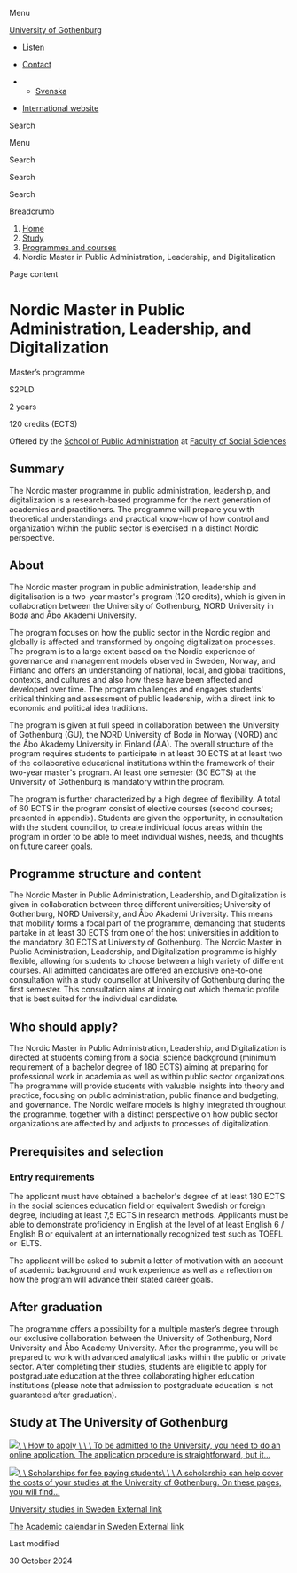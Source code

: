 Menu

[University of Gothenburg](/en)

- [Listen](//app-eu.readspeaker.com/cgi-bin/rsent?customerid=9467&lang=en_uk&readclass=region--content&url=https%3A%2F%2Fwww.gu.se%2Fen%2Fstudy-gothenburg%2Fnordic-master-in-public-administration-leadership-and-digitalization-s2pld "Listen with ReadSpeaker")

- [Contact](/en/contact)

- - [Svenska](/)
- [International website](/en/study-gothenburg/nordic-master-in-public-administration-leadership-and-digitalization-s2pld)

Search


Menu


Search


Search

Search

Breadcrumb

1. [Home](/en)
2. [Study](/en/study-in-gothenburg)
3. [Programmes and courses](/en/study-in-gothenburg/study-options)
4. Nordic Master in Public Administration, Leadership, and Digitalization


Page content

# Nordic Master in Public Administration, Leadership, and Digitalization

Master’s programme


S2PLD


2 years



120 credits (ECTS)



Offered by the
[School of Public Administration](https://www.gu.se/en/public-administration)
at
[Faculty of Social Sciences](https://www.gu.se/en/social-sciences)

## Summary

The Nordic master programme in public administration, leadership, and digitalization is a research-based programme for the next generation of academics and practitioners. The programme will prepare you with theoretical understandings and practical know-how of how control and organization within the public sector is exercised in a distinct Nordic perspective.

## About

The Nordic master program in public administration, leadership and digitalisation is a two-year master's program (120 credits), which is given in collaboration between the University of Gothenburg, NORD University in Bodø and Åbo Akademi University.

The program focuses on how the public sector in the Nordic region and globally is affected and transformed by ongoing digitalization processes. The program is to a large extent based on the Nordic experience of governance and management models observed in Sweden, Norway, and Finland and offers an understanding of national, local, and global traditions, contexts, and cultures and also how these have been affected and developed over time. The program challenges and engages students' critical thinking and assessment of public leadership, with a direct link to economic and political idea traditions.

The program is given at full speed in collaboration between the University of Gothenburg (GU), the NORD University of Bodø in Norway (NORD) and the Åbo Akademy University in Finland (ÅA). The overall structure of the program requires students to participate in at least 30 ECTS at at least two of the collaborative educational institutions within the framework of their two-year master's program. At least one semester (30 ECTS) at the University of Gothenburg is mandatory within the program.

The program is further characterized by a high degree of flexibility. A total of 60 ECTS in the program consist of elective courses (second courses; presented in appendix). Students are given the opportunity, in consultation with the student councillor, to create individual focus areas within the program in order to be able to meet individual wishes, needs, and thoughts on future career goals.

## Programme structure and content

The Nordic Master in Public Administration, Leadership, and Digitalization is given in collaboration between three different universities; University of Gothenburg, NORD University, and Åbo Akademi University. This means that mobility forms a focal part of the programme, demanding that students partake in at least 30 ECTS from one of the host universities in addition to the mandatory 30 ECTS at University of Gothenburg. The Nordic Master in Public Administration, Leadership, and Digitalization programme is highly flexible, allowing for students to choose between a high variety of different courses. All admitted candidates are offered an exclusive one-to-one consultation with a study counsellor at University of Gothenburg during the first semester. This consultation aims at ironing out which thematic profile that is best suited for the individual candidate.

## Who should apply?

The Nordic Master in Public Administration, Leadership, and Digitalization is directed at students coming from a social science background (minimum requirement of a bachelor degree of 180 ECTS) aiming at preparing for professional work in academia as well as within public sector organizations. The programme will provide students with valuable insights into theory and practice, focusing on public administration, public finance and budgeting, and governance. The Nordic welfare models is highly integrated throughout the programme, together with a distinct perspective on how public sector organizations are affected by and adjusts to processes of digitalization.

## Prerequisites and selection

### Entry requirements

The applicant must have obtained a bachelor's degree of at least 180 ECTS in the social sciences education field or equivalent Swedish or foreign degree, including at least 7,5 ECTS in research methods. Applicants must be able to demonstrate proficiency in English at the level of at least English 6 / English B or equivalent at an internationally recognized test such as TOEFL or IELTS.

The applicant will be asked to submit a letter of motivation with an account of academic background and work experience as well as a reflection on how the program will advance their stated career goals.

## After graduation

The programme offers a possibility for a multiple master’s degree through our exclusive collaboration between the University of Gothenburg, Nord University and Åbo Academy University. After the programme, you will be prepared to work with advanced analytical tasks within the public or private sector. After completing their studies, students are eligible to apply for postgraduate education at the three collaborating higher education institutions (please note that admission to postgraduate education is not guaranteed after graduation).

## Study at The University of Gothenburg

[![](/sites/default/files/dynamic-image/dynamic_image_2188_218/public/2020-03/cytonn-photography-ZJEKICY5EXY-unsplash.jpg?media_id=2553&width=1904&height=208)\\
\\
How to apply \\
\\
\\
To be admitted to the University, you need to do an online application. The application procedure is straightforward, but it…](/en/study-in-gothenburg/apply)

[![](/sites/default/files/dynamic-image/dynamic_image_2188_218/public/2024-01/GU-7.jpg?media_id=95188&width=1904&height=208)\\
\\
Scholarships for fee paying students\\
\\
\\
A scholarship can help cover the costs of your studies at the University of Gothenburg. On these pages, you will find…](/en/study-in-gothenburg/apply/scholarships-for-fee-paying-students)

[University studies in Sweden External link](https://www.gu.se/en/study-in-gothenburg/before-you-arrive/university-studies-in-sweden "External link")

[The Academic calendar in Sweden External link](https://www.gu.se/en/study-in-gothenburg/when-you-are-here/academic-calendar "External link")

Last modified


30 October 2024